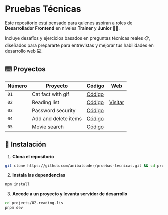 # Pruebas Técnicas

Este repositorio está pensado para quienes aspiran a roles de **Desarrollador Frontend** en niveles **Trainer** y **Junior** 🧑‍💻.

Incluye desafíos y ejercicios basados en preguntas técnicas reales 📋, diseñados para prepararte para entrevistas y mejorar tus habilidades en desarrollo web 💻.

## ⌨️ Proyectos

| Número | Proyecto | Código | Web |
| --- | --- | --- | --- |
| `01` | Cat fact with gif | [Código](projects/01-cat-fact-with-gif/) |
| `02` | Reading list | [Código](projects/02-reading-list/) | [Visitar](https://lista-de-lecturas.netlify.app/) |
| `03` | Password security | [Código](projects/03-password-security/) |
| `04` | Add and delete items | [Código](projects/04-add-items-react/) |
| `05` | Movie search | [Código](projects/05-movie-search/) |

## 🔧 Instalación

1. **Clona el repositorio**

```bash
git clone https://github.com/anibalcoder/pruebas-tecnicas.git && cd pruebas-tecnicas
```

2. **Instala las dependencias**

```bash
npm install
```

3. **Accede a un proyecto y levanta servidor de desarrollo**

```bash
cd projects/02-reading-lis
pnpm dev
```
